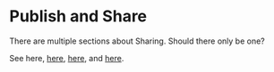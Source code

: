# Publish and Share

There are multiple sections about Sharing. Should there only be one?

See here, [here](../../app-management/sharing-apps-1.md),  [here](), and [here](../../client-management-coming-soon/settings/access-controls/).



